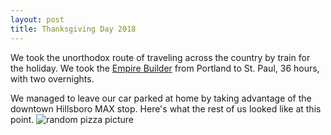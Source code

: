 ```yaml
---
layout: post
title: Thanksgiving Day 2018
---
```

We took the unorthodox route of traveling across the country by train
for the holiday. We took the
[Empire Builder](https://en.wikipedia.org/wiki/Empire_Builder) from
Portland to St. Paul, 36 hours, with two overnights.

We managed to leave our car parked at home by taking advantage of the
downtown Hillsboro 
MAX stop. Here's what the rest of us looked like at this point.
![random pizza picture](https://github.com/emittman/emittman.github.io/blob/master/images/pizza.jpg)
      
